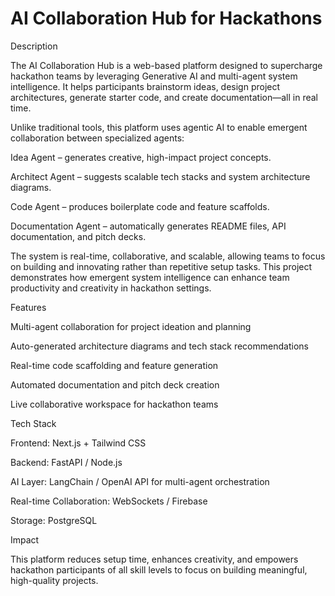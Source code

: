 # AI Collaboration Hub for Hackathons
Description

The AI Collaboration Hub is a web-based platform designed to supercharge hackathon teams by leveraging Generative AI and multi-agent system intelligence. It helps participants brainstorm ideas, design project architectures, generate starter code, and create documentation—all in real time.

Unlike traditional tools, this platform uses agentic AI to enable emergent collaboration between specialized agents:

Idea Agent – generates creative, high-impact project concepts.

Architect Agent – suggests scalable tech stacks and system architecture diagrams.

Code Agent – produces boilerplate code and feature scaffolds.

Documentation Agent – automatically generates README files, API documentation, and pitch decks.

The system is real-time, collaborative, and scalable, allowing teams to focus on building and innovating rather than repetitive setup tasks. This project demonstrates how emergent system intelligence can enhance team productivity and creativity in hackathon settings.

Features

Multi-agent collaboration for project ideation and planning

Auto-generated architecture diagrams and tech stack recommendations

Real-time code scaffolding and feature generation

Automated documentation and pitch deck creation

Live collaborative workspace for hackathon teams

Tech Stack

Frontend: Next.js + Tailwind CSS

Backend: FastAPI / Node.js

AI Layer: LangChain / OpenAI API for multi-agent orchestration

Real-time Collaboration: WebSockets / Firebase

Storage: PostgreSQL

Impact

This platform reduces setup time, enhances creativity, and empowers hackathon participants of all skill levels to focus on building meaningful, high-quality projects.

